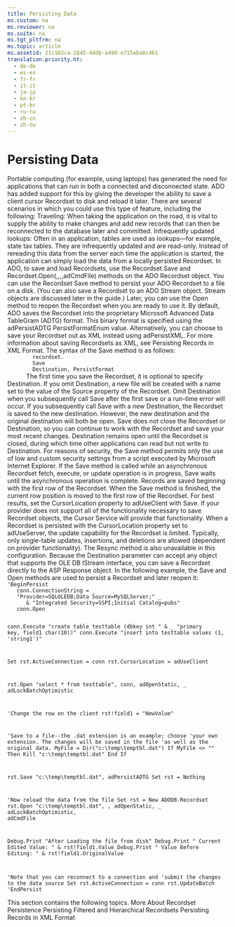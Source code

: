 ```yaml
---
title: Persisting Data
ms.custom: na
ms.reviewer: na
ms.suite: na
ms.tgt_pltfrm: na
ms.topic: article
ms.assetid: 21c162ca-2845-4dd8-a49d-e715aba8c461
translation.priority.ht: 
  - de-de
  - es-es
  - fr-fr
  - it-it
  - ja-jp
  - ko-kr
  - pt-br
  - ru-ru
  - zh-cn
  - zh-tw
---
```

# Persisting Data
<?xml version="1.0" encoding="utf-8"?>
<developerConceptualDocument xmlns="http://ddue.schemas.microsoft.com/authoring/2003/5" xmlns:xlink="http://www.w3.org/1999/xlink" xmlns:xsi="http://www.w3.org/2001/XMLSchema-instance" xsi:schemaLocation="http://ddue.schemas.microsoft.com/authoring/2003/5 http://dduestorage.blob.core.windows.net/ddueschema/developer.xsd">
  <introduction>
    <para>Portable computing (for example, using laptops) has generated the need for applications that can run in both a connected and disconnected state. ADO has added support for this by giving the developer the ability to save a client cursor <legacyBold>Recordset</legacyBold> to disk and reload it later.</para>
    <para>There are several scenarios in which you could use this type of feature, including the following:  </para>
    <list class="bullet">
      <listItem>
        <para>
          <legacyBold>Traveling:</legacyBold> When taking the application on the road, it is vital to supply the ability to make changes and add new records that can then be reconnected to the database later and committed.</para>
      </listItem>
      <listItem>
        <para>
          <legacyBold>Infrequently updated lookups:</legacyBold> Often in an application, tables are used as lookups—for example, state tax tables. They are infrequently updated and are read-only. Instead of rereading this data from the server each time the application is started, the application can simply load the data from a locally persisted <legacyBold>Recordset</legacyBold>.</para>
      </listItem>
    </list>
    <para>In ADO, to save and load <legacyBold>Recordsets</legacyBold>, use the <legacyBold>Recordset.Save</legacyBold> and <legacyBold>Recordset.Open(,,,,adCmdFile)</legacyBold> methods on the ADO <legacyBold>Recordset</legacyBold> object.</para>
    <para>You can use the <legacyBold>Recordset</legacyBold> <legacyBold>Save</legacyBold> method to persist your ADO <legacyBold>Recordset</legacyBold> to a file on a disk. (You can also save a <legacyBold>Recordset</legacyBold> to an ADO <legacyBold>Stream</legacyBold> object. <legacyBold>Stream</legacyBold> objects are discussed later in the guide.) Later, you can use the <legacyBold>Open</legacyBold> method to reopen the <legacyBold>Recordset</legacyBold> when you are ready to use it. By default, ADO saves the <legacyBold>Recordset</legacyBold> into the proprietary Microsoft Advanced Data TableGram (ADTG) format. This binary format is specified using the <legacyBold>adPersistADTG</legacyBold> <legacyBold>PersistFormatEnum</legacyBold> value. Alternatively, you can choose to save your <legacyBold>Recordset</legacyBold> out as XML instead using <legacyBold>adPersistXML</legacyBold>. For more information about saving Recordsets as XML, see <legacyLink xlink:href="f3113ec4-ae31-428f-89c6-bc1024f128ea">Persisting Records in XML Format</legacyLink>.</para>
    <para>The syntax of the <legacyBold>Save</legacyBold> method is as follows:</para>
    <code>
        recordset.
        Save
        Destination, PersistFormat
      </code>
    <para>The first time you save the <legacyBold>Recordset</legacyBold>, it is optional to specify <legacyItalic>Destination</legacyItalic>. If you omit <legacyItalic>Destination</legacyItalic>, a new file will be created with a name set to the value of the <legacyLink xlink:href="a05ba2c9-2821-4343-8607-4de9b764ec91">Source</legacyLink> property of the <legacyBold>Recordset</legacyBold>.</para>
    <para>Omit <legacyItalic>Destination</legacyItalic> when you subsequently call <legacyBold>Save</legacyBold> after the first save or a run-time error will occur. If you subsequently call <legacyBold>Save</legacyBold> with a new <legacyItalic>Destination</legacyItalic>, the <legacyBold>Recordset</legacyBold> is saved to the new destination. However, the new destination and the original destination will both be open.</para>
    <para>         <legacyBold>Save</legacyBold> does not close the <legacyBold>Recordset</legacyBold> or <legacyItalic>Destination</legacyItalic>, so you can continue to work with the <legacyBold>Recordset</legacyBold> and save your most recent changes. <legacyItalic>Destination</legacyItalic> remains open until the <legacyBold>Recordset</legacyBold> is closed, during which time other applications can read but not write to <legacyItalic>Destination</legacyItalic>.</para>
    <para>For reasons of security, the <legacyBold>Save</legacyBold> method permits only the use of low and custom security settings from a script executed by Microsoft Internet Explorer. </para>
    <para>If the <legacyBold>Save</legacyBold> method is called while an asynchronous <legacyBold>Recordset</legacyBold> fetch, execute, or update operation is in progress, <legacyBold>Save</legacyBold> waits until the asynchronous operation is complete.</para>
    <para>Records are saved beginning with the first row of the <legacyBold>Recordset</legacyBold>. When the <legacyBold>Save</legacyBold> method is finished, the current row position is moved to the first row of the <legacyBold>Recordset</legacyBold>.</para>
    <para>For best results, set the <legacyLink xlink:href="39c8d86e-7ee9-4182-be5e-aad5ce952f84">CursorLocation</legacyLink> property to <legacyBold>adUseClient</legacyBold> with <legacyBold>Save</legacyBold>. If your provider does not support all of the functionality necessary to save <legacyBold>Recordset</legacyBold> objects, the Cursor Service will provide that functionality.</para>
    <para>When a <legacyBold>Recordset</legacyBold> is persisted with the <legacyBold>CursorLocation</legacyBold> property set to <legacyBold>adUseServer</legacyBold>, the update capability for the <legacyBold>Recordset</legacyBold> is limited. Typically, only single-table updates, insertions, and deletions are allowed (dependent on provider functionality). The <legacyLink xlink:href="73b355d4-a4c0-434b-bfc4-039b1c76b32e">Resync</legacyLink> method is also unavailable in this configuration.</para>
    <para>Because the <legacyItalic>Destination</legacyItalic> parameter can accept any object that supports the OLE DB <legacyBold>IStream</legacyBold> interface, you can save a <legacyBold>Recordset</legacyBold> directly to the ASP <legacyBold>Response</legacyBold> object.</para>
    <para>In the following example, the <legacyBold>Save</legacyBold> and <legacyBold>Open</legacyBold> methods are used to persist a <legacyBold>Recordset</legacyBold> and later reopen it:</para>
    <code>'BeginPersist
   conn.ConnectionString = _
   "Provider=SQLOLEDB;Data Source=MySQLServer;" _
      &amp; "Integrated Security=SSPI;Initial Catalog=pubs"
   conn.Open

   conn.Execute "create table testtable (dbkey int " &amp; _
      "primary key, field1 char(10))"
   conn.Execute "insert into testtable values (1, 'string1')"

   Set rst.ActiveConnection = conn
   rst.CursorLocation = adUseClient

   rst.Open "select * from testtable", conn, adOpenStatic, _
      adLockBatchOptimistic

   'Change the row on the client
   rst!field1 = "NewValue"

   'Save to a file--the .dat extension is an example; choose
   'your own extension. The changes will be saved in the file
   'as well as the original data.
   MyFile = Dir("c:\temp\temptbl.dat")
   If MyFile &lt;&gt; "" Then
       Kill "c:\temp\temptbl.dat"
   End If
   
   rst.Save "c:\temp\temptbl.dat", adPersistADTG
   Set rst = Nothing

   'Now reload the data from the file
   Set rst = New ADODB.Recordset
   rst.Open "c:\temp\temptbl.dat", , adOpenStatic, _
      adLockBatchOptimistic, adCmdFile

   Debug.Print "After Loading the file from disk"
   Debug.Print "   Current Edited Value: " &amp; rst!field1.Value
   Debug.Print "   Value Before Editing: " &amp; rst!field1.OriginalValue

   'Note that you can reconnect to a connection and
   'submit the changes to the data source
   Set rst.ActiveConnection = conn
   rst.UpdateBatch
'EndPersist</code>
  </introduction>
  <section>
    <title>Remarks</title>
    <content>
      <para>This section contains the following topics.  </para>
      <list class="bullet">
        <listItem>
          <para>
            <legacyLink xlink:href="a9b287f5-04b0-4514-8143-f67879ca9842">More About Recordset Persistence</legacyLink>           </para>
        </listItem>
        <listItem>
          <para>
            <legacyLink xlink:href="d01aeb4d-4e43-450b-b3f2-0c27eaaf9f86">Persisting Filtered and Hierarchical Recordsets</legacyLink>           </para>
        </listItem>
        <listItem>
          <para>
            <legacyLink xlink:href="f3113ec4-ae31-428f-89c6-bc1024f128ea">Persisting Records in XML Format</legacyLink>           </para>
        </listItem>
      </list>
    </content>
  </section>
  <relatedTopics />
</developerConceptualDocument>